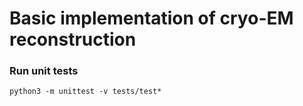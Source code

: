 # Basic implementation of cryo-EM reconstruction



### Run unit tests

`python3 -m unittest -v tests/test*`

